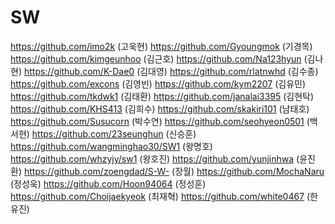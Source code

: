 # SW
https://github.com/imo2k (고욱현)
https://github.com/Gyoungmok (기경목)
https://github.com/kimgeunhoo (김근호)
https://github.com/Na123hyun (김나현)
https://github.com/K-Dae0 (김대영)
https://github.com/rlatnwhd (김수종)
https://github.com/excons (김영빈)
https://github.com/kym2207 (김유민)
https://github.com/tkdwk1 (김태환)
https://github.com/janalai3395 (김현탁)
https://github.com/KHS413 (김희수)
https://github.com/skakiri101 (남태호)
https://github.com/Susucorn (박수연)
https://github.com/seohyeon0501 (백서현)
https://github.com/23seunghun (신승훈)
https://github.com/wangminghao30/SW1 (왕명호)
https://github.com/whzyjy/sw1 (왕호진)
https://github.com/yunjinhwa (윤진환)
https://github.com/zoengdad/S-W- (장월)
https://github.com/MochaNaru (정성욱)
https://github.com/Hoon94064 (정성훈)
https://github.com/Choijaekyeok (최재혁)
https://github.com/white0467 (한유진)
